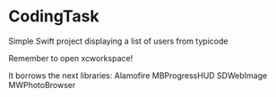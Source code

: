 # CodingTask
Simple Swift project displaying a list of users from typicode


Remember to open xcworkspace!


It borrows the next libraries: 
Alamofire
MBProgressHUD
SDWebImage
MWPhotoBrowser
